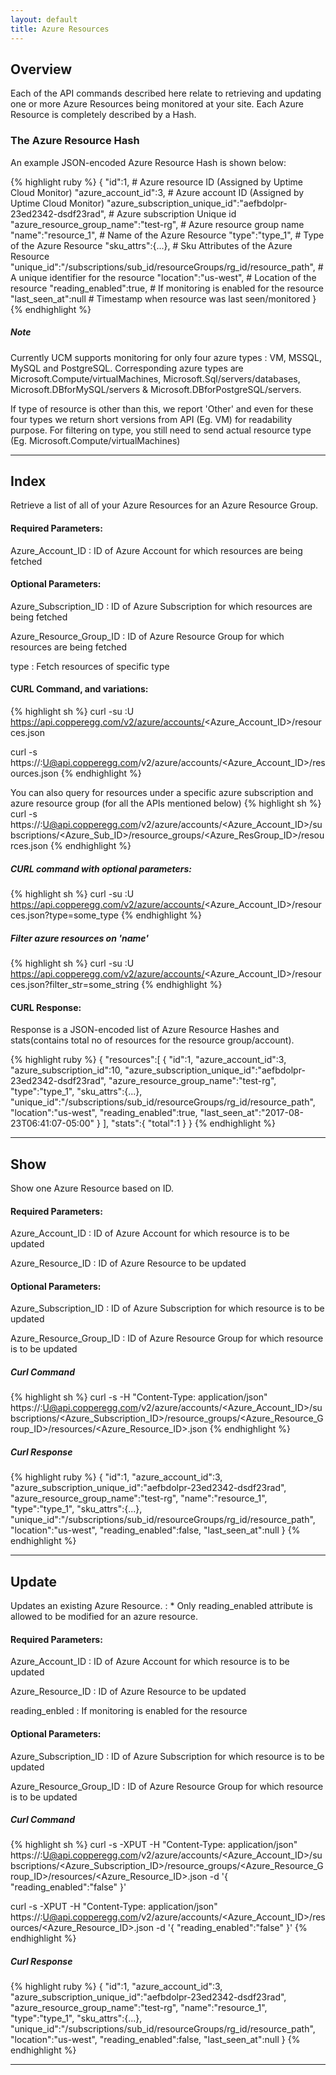 ```yaml
---
layout: default
title: Azure Resources
---
```


## Overview

Each of the API commands described here relate to retrieving and updating one or more Azure Resources being monitored at your site.
Each Azure Resource is completely described by a Hash.

### The Azure Resource Hash

An example JSON-encoded Azure Resource Hash is shown below:

{% highlight ruby %}
{
    "id":1,                                               # Azure resource ID (Assigned by Uptime Cloud Monitor)
    "azure_account_id":3,                                 # Azure account ID (Assigned by Uptime Cloud Monitor)
    "azure_subscription_unique_id":"aefbdolpr-23ed2342-dsdf23rad",  # Azure subscription Unique id
    "azure_resource_group_name":"test-rg",                # Azure resource group name
    "name":"resource_1",                                  # Name of the Azure Resource
    "type":"type_1",                                      # Type of the Azure Resource
    "sku_attrs":{...},                                    # Sku Attributes of the Azure Resource
    "unique_id":"/subscriptions/sub_id/resourceGroups/rg_id/resource_path", # A unique identifier for the resource
    "location":"us-west",                                 # Location of the resource
    "reading_enabled":true,                               # If monitoring is enabled for the resource
    "last_seen_at":null                                   # Timestamp when resource was last seen/monitored
}
{% endhighlight %}

##### Note
Currently UCM supports monitoring for only four azure types : VM, MSSQL, MySQL and PostgreSQL.
Corresponding azure types are Microsoft.Compute/virtualMachines, Microsoft.Sql/servers/databases, Microsoft.DBforMySQL/servers & Microsoft.DBforPostgreSQL/servers.

If type of resource is other than this, we report 'Other' and even for these four types we return short versions from API (Eg. VM) for readability purpose.
For filtering on type, you still need to send actual resource type (Eg. Microsoft.Compute/virtualMachines)

------

## Index

Retrieve a list of all of your Azure Resources for an Azure Resource Group.

#### Required Parameters:

Azure_Account_ID
:  ID of Azure Account for which resources are being fetched

#### Optional Parameters:

Azure_Subscription_ID
:  ID of Azure Subscription for which resources are being fetched

Azure_Resource_Group_ID
:  ID of Azure Resource Group for which resources are being fetched

type
:  Fetch resources of specific type

#### CURL Command, and variations:
{% highlight sh %}
curl -su <APIKEY>:U https://api.copperegg.com/v2/azure/accounts/<Azure_Account_ID>/resources.json

curl -s https://<APIKEY>:U@api.copperegg.com/v2/azure/accounts/<Azure_Account_ID>/resources.json
{% endhighlight %}

You can also query for resources under a specific azure subscription and azure resource group (for all the APIs mentioned below)
{% highlight sh %}
curl -s https://<APIKEY>:U@api.copperegg.com/v2/azure/accounts/<Azure_Account_ID>/subscriptions/<Azure_Sub_ID>/resource_groups/<Azure_ResGroup_ID>/resources.json
{% endhighlight %}


##### CURL command with optional parameters:
{% highlight sh %}
curl -su <APIKEY>:U https://api.copperegg.com/v2/azure/accounts/<Azure_Account_ID>/resources.json?type=some_type
{% endhighlight %}

##### Filter azure resources on 'name'
{% highlight sh %}
curl -su <APIKEY>:U https://api.copperegg.com/v2/azure/accounts/<Azure_Account_ID>/resources.json?filter_str=some_string
{% endhighlight %}


#### CURL Response:
Response is a JSON-encoded list of Azure Resource Hashes and stats(contains total no of resources for the resource group/account).

{% highlight ruby %}
{
    "resources":[
        {
            "id":1,
            "azure_account_id":3,
            "azure_subscription_id":10,
            "azure_subscription_unique_id":"aefbdolpr-23ed2342-dsdf23rad",
            "azure_resource_group_name":"test-rg",
            "type":"type_1",
            "sku_attrs":{...},
            "unique_id":"/subscriptions/sub_id/resourceGroups/rg_id/resource_path",
            "location":"us-west",
            "reading_enabled":true,
            "last_seen_at":"2017-08-23T06:41:07-05:00"
        }
    ],
    "stats":{
        "total":1
    }
}
{% endhighlight %}

------

## Show

Show one Azure Resource based on ID.

#### Required Parameters:

Azure_Account_ID
:  ID of Azure Account for which resource is to be updated

Azure_Resource_ID
:  ID of Azure Resource to be updated

#### Optional Parameters:

Azure_Subscription_ID
:  ID of Azure Subscription for which resource is to be updated

Azure_Resource_Group_ID
:  ID of Azure Resource Group for which resource is to be updated

##### Curl Command
{% highlight sh %}
curl -s -H "Content-Type: application/json" https://<APIKEY>:U@api.copperegg.com/v2/azure/accounts/<Azure_Account_ID>/subscriptions/<Azure_Subscription_ID>/resource_groups/<Azure_Resource_Group_ID>/resources/<Azure_Resource_ID>.json
{% endhighlight %}

##### Curl Response
{% highlight ruby %}
{
    "id":1,
    "azure_account_id":3,
    "azure_subscription_unique_id":"aefbdolpr-23ed2342-dsdf23rad",
    "azure_resource_group_name":"test-rg",
    "name":"resource_1",
    "type":"type_1",
    "sku_attrs":{...},
    "unique_id":"/subscriptions/sub_id/resourceGroups/rg_id/resource_path",
    "location":"us-west",
    "reading_enabled":false,
    "last_seen_at":null
}
{% endhighlight %}

------

## Update

Updates an existing Azure Resource.
: * Only reading_enabled attribute is allowed to be modified for an azure resource.

#### Required Parameters:

Azure_Account_ID
:  ID of Azure Account for which resource is to be updated

Azure_Resource_ID
:  ID of Azure Resource to be updated

reading_enbled
: If monitoring is enabled for the resource

#### Optional Parameters:

Azure_Subscription_ID
:  ID of Azure Subscription for which resource is to be updated

Azure_Resource_Group_ID
:  ID of Azure Resource Group for which resource is to be updated

##### Curl Command
{% highlight sh %}
curl -s -XPUT -H "Content-Type: application/json" https://<APIKEY>:U@api.copperegg.com/v2/azure/accounts/<Azure_Account_ID>/subscriptions/<Azure_Subscription_ID>/resource_groups/<Azure_Resource_Group_ID>/resources/<Azure_Resource_ID>.json -d '{ "reading_enabled":"false" }'

curl -s -XPUT -H "Content-Type: application/json" https://<APIKEY>:U@api.copperegg.com/v2/azure/accounts/<Azure_Account_ID>/resources/<Azure_Resource_ID>.json -d '{ "reading_enabled":"false" }'
{% endhighlight %}

##### Curl Response
{% highlight ruby %}
{
    "id":1,
    "azure_account_id":3,
    "azure_subscription_unique_id":"aefbdolpr-23ed2342-dsdf23rad",
    "azure_resource_group_name":"test-rg",
    "name":"resource_1",
    "type":"type_1",
    "sku_attrs":{...},
    "unique_id":"/subscriptions/sub_id/resourceGroups/rg_id/resource_path",
    "location":"us-west",
    "reading_enabled":false,
    "last_seen_at":null
}
{% endhighlight %}

------
